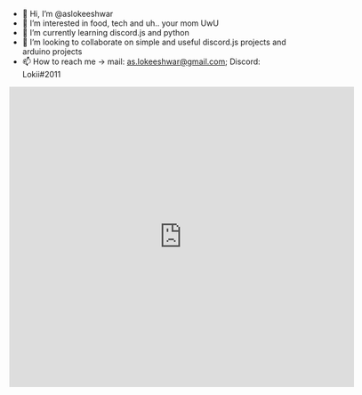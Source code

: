 - 👋 Hi, I’m @aslokeeshwar
- 👀 I’m interested in food, tech and uh.. your mom UwU
- 🌱 I’m currently learning discord.js and python
- 💞️ I’m looking to collaborate on simple and useful discord.js projects and arduino projects
- 📫 How to reach me -> mail: as.lokeeshwar@gmail.com; Discord: Lokii#2011

<html>
  <iframe src="https://widget.billboard.com/hot-100/2022/09/10/70" style="border:none;" name="Billboard Charts" scrolling="no" frameborder="0" marginheight="0px" marginwidth="0px" height="540px" width="620px" allowfullscreen></iframe>
</html>

<!---
aslokeeshwar/aslokeeshwar is a ✨ special ✨ repository because its `README.md` (this file) appears on your GitHub profile.
You can click the Preview link to take a look at your changes.
--->
